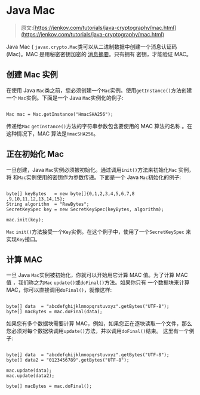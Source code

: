 # Java Mac

> 原文:[https://jenkov.com/tutorials/java-cryptography/mac.html](https://jenkov.com/tutorials/java-cryptography/mac.html)

Java Mac ( `javax.crypto.Mac`类可以从二进制数据中创建一个消息认证码(Mac)。MAC 是用秘密密钥加密的 [消息摘要](messagedigest.html)。只有拥有 密钥，才能验证 MAC。

## 创建 Mac 实例

在使用 Java `Mac`类之前，您必须创建一个`Mac`实例。使用`getInstance()`方法创建一个 `Mac`实例。下面是一个 Java `Mac`实例化的例子:

```

Mac mac = Mac.getInstance("HmacSHA256");

```

传递给`Mac` `getInstance()`方法的字符串参数包含要使用的 MAC 算法的名称 。在这种情况下，MAC 算法是`HmacSHA256`。

## 正在初始化 Mac

一旦创建，Java `Mac`实例必须被初始化。通过调用`init()`方法来初始化`Mac` 实例，将 和`Mac`实例使用的密钥作为参数传递。下面是一个 Java `Mac`初始化的例子:

```

byte[] keyBytes   = new byte[]{0,1,2,3,4,5,6,7,8 ,9,10,11,12,13,14,15};
String algorithm  = "RawBytes";
SecretKeySpec key = new SecretKeySpec(keyBytes, algorithm);

mac.init(key);

```

`Mac` `init()`方法接受一个`Key`实例。在这个例子中，使用了一个`SecretKeySpec` 来实现`Key`接口。

## 计算 MAC

一旦 Java `Mac`实例被初始化，你就可以开始用它计算 MAC 值。为了计算 MAC 值 ，我们称之为`Mac` `update()`或`doFinal()`方法。如果你只有 一个数据块来计算 MAC，你可以直接调用`doFinal()`，就像这样:

```

byte[] data  = "abcdefghijklmnopqrstuvxyz".getBytes("UTF-8");
byte[] macBytes = mac.doFinal(data);

```

如果您有多个数据块需要计算 MAC，例如，如果您正在逐块读取一个文件，那么您必须对每个数据块调用`update()`方法，并以调用`doFinal()`结束。 这里有一个例子:

```

byte[] data  = "abcdefghijklmnopqrstuvxyz".getBytes("UTF-8");
byte[] data2 = "0123456789".getBytes("UTF-8");

mac.update(data);
mac.update(data2);

byte[] macBytes = mac.doFinal();

```